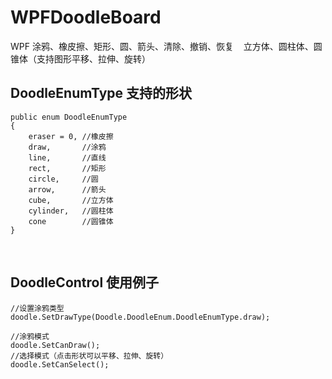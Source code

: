 # WPFDoodleBoard
WPF 涂鸦、橡皮擦、矩形、圆、箭头、清除、撤销、恢复
    立方体、圆柱体、圆锥体（支持图形平移、拉伸、旋转）
    
## DoodleEnumType 支持的形状
```
public enum DoodleEnumType
{
    eraser = 0, //橡皮擦
    draw,       //涂鸦
    line,       //直线
    rect,       //矩形
    circle,     //圆
    arrow,      //箭头
    cube,       //立方体
    cylinder,   //圆柱体
    cone        //圆锥体
}

```
  
## DoodleControl 使用例子
```
//设置涂鸦类型
doodle.SetDrawType(Doodle.DoodleEnum.DoodleEnumType.draw);

//涂鸦模式
doodle.SetCanDraw();
//选择模式（点击形状可以平移、拉伸、旋转）
doodle.SetCanSelect();

```
